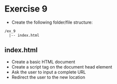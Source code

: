 # Exercise 9

- Create the following folder/file structure:

```
/ex_9
  |-- index.html
```

## index.html

- Create a basic HTML document
- Create a script tag on the document head element
- Ask the user to input a complete URL
- Redirect the user to the new location

